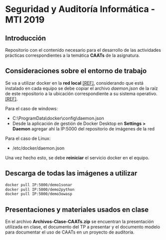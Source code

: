 # Seguridad y Auditoría Informática - MTI 2019

## Introducción

Repositorio con el contenido necesario para el desarrollo de las actividades prácticas correspondientes a la temática **CAATs** de la asignatura.

## Consideraciones sobre el entorno de trabajo

Se va a utilizar docker en la **red local** [[REF]](https://docs.docker.com/registry/), considerando que está instalado en cada equipo se debe copiar el archivo *daemon.json* de la raíz de este repositorio a la ubicación correspondiente a su sistema operativo. [[REF]](https://docs.docker.com/registry/insecure/).

Para el caso de windows:

* C:\ProgramData\docker\config\daemon.json
* Desde la aplicación de gestión de Docker Desktop en **Settings > Daemon** agregar ahí la IP:5000 del repositorio de imágenes de la red

Para el caso de Linux:

* /etc/docker/daemon.json

Una vez hecho esto, se debe **reiniciar** el servicio docker en el equipo.

## Descarga de todas las imágenes a utilizar

~~~ bash
docker pull IP:5000/demo1sonar
docker pull IP:5000/demo2python
docker pull IP:5000/demo3owasp
~~~

## Presentaciones y materiales usados en clase

En el archivo **Archivos-Clase-CAATs.zip** se encuentran la presentación utilizada en clase, el documento del TP a presentar y el documento modelo para documentar el uso de CAATs en un proyecto de auditoría.
